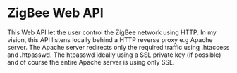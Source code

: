 ZigBee Web API
===================

This Web API let the user control the ZigBee network using HTTP. In my vision, this API listens locally behind a
HTTP reverse proxy e.g Apache server. The Apache server redirects only the required traffic using .htaccess and
.htpasswd. The htpasswd ideally using a SSL private key (if possible) and of course the entire Apache server
is using only SSL.